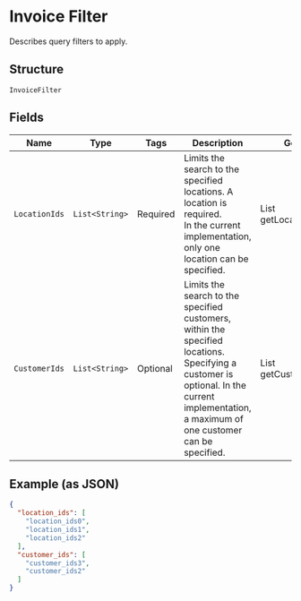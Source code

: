 
# Invoice Filter

Describes query filters to apply.

## Structure

`InvoiceFilter`

## Fields

| Name | Type | Tags | Description | Getter |
|  --- | --- | --- | --- | --- |
| `LocationIds` | `List<String>` | Required | Limits the search to the specified locations. A location is required.<br>In the current implementation, only one location can be specified. | List<String> getLocationIds() |
| `CustomerIds` | `List<String>` | Optional | Limits the search to the specified customers, within the specified locations.<br>Specifying a customer is optional. In the current implementation,<br>a maximum of one customer can be specified. | List<String> getCustomerIds() |

## Example (as JSON)

```json
{
  "location_ids": [
    "location_ids0",
    "location_ids1",
    "location_ids2"
  ],
  "customer_ids": [
    "customer_ids3",
    "customer_ids2"
  ]
}
```

